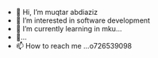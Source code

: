 - 👋 Hi, I’m muqtar abdiaziz
- 👀 I’m interested in software development
- 🌱 I’m currently learning in mku...
- 💞️...
- 📫 How to reach me ...o726539098

<!---
muqtar6954/muqtar6954 is a ✨ special ✨ repository because its `README.md` (this file) appears on your GitHub profile.
You can click the Preview link to take a look at your changes.
--->
